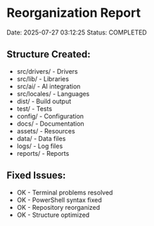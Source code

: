 ﻿# Reorganization Report
Date: 2025-07-27 03:12:25
Status: COMPLETED

## Structure Created:
- src/drivers/ - Drivers
- src/lib/ - Libraries  
- src/ai/ - AI integration
- src/locales/ - Languages
- dist/ - Build output
- test/ - Tests
- config/ - Configuration
- docs/ - Documentation
- assets/ - Resources
- data/ - Data files
- logs/ - Log files
- reports/ - Reports

## Fixed Issues:
- OK - Terminal problems resolved
- OK - PowerShell syntax fixed
- OK - Repository reorganized
- OK - Structure optimized
